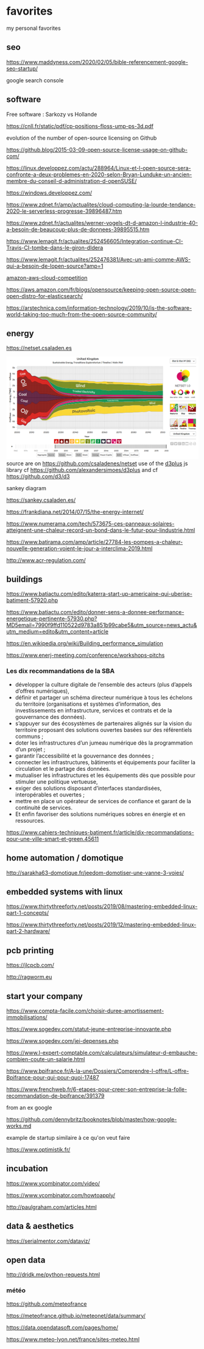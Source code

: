 # favorites
my personal favorites

## seo

https://www.maddyness.com/2020/02/05/bible-referencement-google-seo-startup/

google search console

## software

Free software : Sarkozy vs Hollande

https://cnll.fr/static/pdf/cp-positions-floss-ump-ps-3d.pdf

evolution of the number of open-source licensing on Github

https://github.blog/2015-03-09-open-source-license-usage-on-github-com/

https://linux.developpez.com/actu/288964/Linux-et-l-open-source-sera-confronte-a-deux-problemes-en-2020-selon-Bryan-Lunduke-un-ancien-membre-du-conseil-d-administration-d-openSUSE/

https://windows.developpez.com/

https://www.zdnet.fr/amp/actualites/cloud-computing-la-lourde-tendance-2020-le-serverless-progresse-39896487.htm

https://www.zdnet.fr/actualites/werner-vogels-dt-d-amazon-l-industrie-40-a-besoin-de-beaucoup-plus-de-donnees-39895515.htm

https://www.lemagit.fr/actualites/252456605/Integration-continue-CI-Travis-CI-tombe-dans-le-giron-dIdera

https://www.lemagit.fr/actualites/252476381/Avec-un-ami-comme-AWS-qui-a-besoin-de-lopen-source?amp=1

[amazon-aws-cloud-competition](AWS_vs_opensource.md)

https://aws.amazon.com/fr/blogs/opensource/keeping-open-source-open-open-distro-for-elasticsearch/

https://arstechnica.com/information-technology/2019/10/is-the-software-world-taking-too-much-from-the-open-source-community/


## energy

https://netset.csaladen.es

![](images/energy.png)
source are on https://github.com/csaladenes/netset
use of the [d3plus](https://d3plus.org/) js library cf https://github.com/alexandersimoes/d3plus and cf https://github.com/d3/d3

sankey diagram

https://sankey.csaladen.es/


https://frankdiana.net/2014/07/15/the-energy-internet/

https://www.numerama.com/tech/573675-ces-panneaux-solaires-atteignent-une-chaleur-record-un-bond-dans-le-futur-pour-lindustrie.html

https://www.batirama.com/amp/article/27784-les-pompes-a-chaleur-nouvelle-generation-voient-le-jour-a-interclima-2019.html

http://www.acr-regulation.com/

## buildings

https://www.batiactu.com/edito/katerra-start-up-americaine-qui-uberise-batiment-57920.php

https://www.batiactu.com/edito/donner-sens-a-donnee-performance-energetique-pertinente-57930.php?MD5email=7990f9ffd110522d9783a851b99cabe5&utm_source=news_actu&utm_medium=edito&utm_content=article

https://en.wikipedia.org/wiki/Building_performance_simulation

https://www.enerj-meeting.com/conference/workshops-pitchs


### Les dix recommandations de la SBA
- développer la culture digitale de l’ensemble des acteurs (plus d’appels d’offres numériques), 
- définir et partager un schéma directeur numérique à tous les échelons du territoire (organisations et systèmes d’information, des investissements en infrastructure, services et contrats et de la gouvernance des données). 
- s’appuyer sur des écosystèmes de partenaires alignés sur la vision du territoire proposant des solutions ouvertes basées sur des référentiels communs ; 
- doter les infrastructures d’un jumeau numérique dès la programmation d’un projet ; 
- garantir l’accessibilité et la gouvernance des données ; 
- connecter les infrastructures, bâtiments et équipements pour faciliter la circulation et le partage des données. 
- mutualiser les infrastructures et les équipements dès que possible pour stimuler une politique vertueuse, 
- exiger des solutions disposant d’interfaces standardisées, interopérables et ouvertes ; 
- mettre en place un opérateur de services de confiance et garant de la continuité de services. 
- Et enfin favoriser des solutions numériques sobres en énergie et en ressources.

https://www.cahiers-techniques-batiment.fr/article/dix-recommandations-pour-une-ville-smart-et-green.45611

## home automation / domotique

http://sarakha63-domotique.fr/jeedom-domotiser-une-vanne-3-voies/

## embedded systems with linux

https://www.thirtythreeforty.net/posts/2019/08/mastering-embedded-linux-part-1-concepts/

https://www.thirtythreeforty.net/posts/2019/12/mastering-embedded-linux-part-2-hardware/

## pcb printing

https://jlcpcb.com/

http://ragworm.eu

## start your company 

https://www.compta-facile.com/choisir-duree-amortissement-immobilisations/

https://www.sogedev.com/statut-jeune-entreprise-innovante.php

https://www.sogedev.com/jei-depenses.php

https://www.l-expert-comptable.com/calculateurs/simulateur-d-embauche-combien-coute-un-salarie.html

https://www.bpifrance.fr/A-la-une/Dossiers/Comprendre-l-offre/L-offre-Bpifrance-pour-qui-pour-quoi-17487

https://www.frenchweb.fr/6-etapes-pour-creer-son-entreprise-la-folle-recommandation-de-bpifrance/391379

from an ex google

https://github.com/dennybritz/booknotes/blob/master/how-google-works.md

example de startup similaire à ce qu'on veut faire

https://www.optimistik.fr/

## incubation

https://www.ycombinator.com/video/

https://www.ycombinator.com/howtoapply/

http://paulgraham.com/articles.html

## data & aesthetics

https://serialmentor.com/dataviz/

## open data

http://dridk.me/python-requests.html

### météo

https://github.com/meteofrance

https://meteofrance.github.io/meteonet/data/summary/

https://data.opendatasoft.com/pages/home/

https://www.meteo-lyon.net/france/sites-meteo.html


